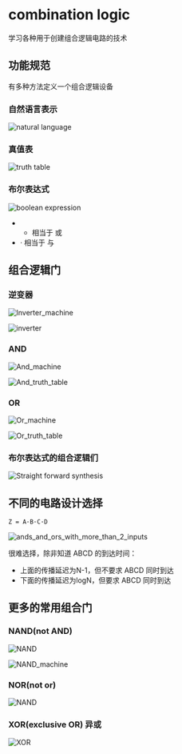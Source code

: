 # combination logic
学习各种用于创建组合逻辑电路的技术

## 功能规范
有多种方法定义一个组合逻辑设备

### 自然语言表示
![natural language](../images/natural_language.png)

### 真值表
![truth table](../images/truth_table.png)

### 布尔表达式
![boolean expression](../images/boolean_expression.png)

- + 相当于 或
- · 相当于 与

## 组合逻辑门

### 逆变器

![Inverter_machine](../images/Inverter_machine.png)

![inverter](../images/inverter_truth_table.png)

### AND

![And_machine](../images/and_machine.png)

![And_truth_table](../images/and_truth_table.png)

### OR

![Or_machine](../images/or_machine.png)

![Or_truth_table](../images/or_truth_table.png)

### 布尔表达式的组合逻辑们

![Straight forward synthesis](../images/Straightforward_Synthesis.png)

## 不同的电路设计选择

`Z = A·B·C·D`

![ands_and_ors_with_more_than_2_inputs](../images/ands_and_ors_with_more_than_2_inputs.png)

很难选择，除非知道 ABCD 的到达时间：
- 上面的传播延迟为N-1，但不要求 ABCD 同时到达
- 下面的传播延迟为logN，但要求 ABCD 同时到达

## 更多的常用组合门

### NAND(not AND)
![NAND](../images/NAND.png)

![NAND_machine](../images/NAND_machine.png)

### NOR(not or)
![NAND](../images/NOR.png)

### XOR(exclusive OR) 异或

![XOR](../images/XOR.png)